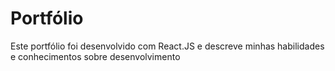 # Portfólio

Este portfólio foi desenvolvido com React.JS e descreve minhas habilidades e conhecimentos sobre desenvolvimento
